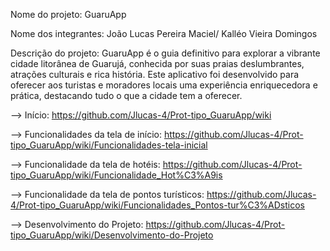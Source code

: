 Nome do projeto: GuaruApp

Nome dos integrantes: João Lucas Pereira Maciel/ Kalléo Vieira Domingos

Descrição do projeto: GuaruApp é o guia definitivo para explorar a vibrante cidade litorânea de Guarujá, conhecida por suas praias deslumbrantes, atrações culturais e rica história. Este aplicativo foi desenvolvido para oferecer aos turistas e moradores locais uma experiência enriquecedora e prática, destacando tudo o que a cidade tem a oferecer.

--> Início: https://github.com/Jlucas-4/Prot-tipo_GuaruApp/wiki

--> Funcionalidades da tela de início: https://github.com/Jlucas-4/Prot-tipo_GuaruApp/wiki/Funcionalidades-tela-inicial

--> Funcionalidade da tela de hotéis: https://github.com/Jlucas-4/Prot-tipo_GuaruApp/wiki/Funcionalidade_Hot%C3%A9is 

--> Funcionalidade da tela de pontos turísticos: https://github.com/Jlucas-4/Prot-tipo_GuaruApp/wiki/Funcionalidades_Pontos-tur%C3%ADsticos

--> Desenvolvimento do Projeto: https://github.com/Jlucas-4/Prot-tipo_GuaruApp/wiki/Desenvolvimento-do-Projeto
